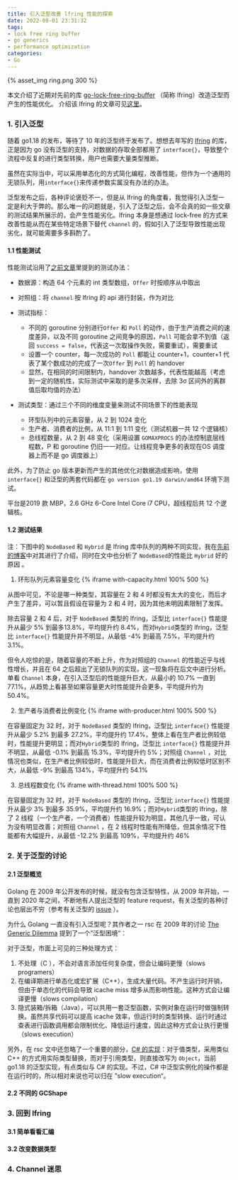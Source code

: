 ```yaml
---
title: 引入泛型改善 lfring 性能的探索
date: 2022-08-01 23:31:32
tags: 
- lock free ring buffer
- go generics
- performance optimization
categories:
- Go
---
```


{% asset_img ring.png 300 %}

本文介绍了近期对先前的库 [go-lock-free-ring-buffer](https://github.com/LENSHOOD/go-lock-free-ring-buffer) （简称 lfring）改造泛型而产生的性能优化。
介绍该 lfring 的文章可见[这里](https://lenshood.github.io/2021/04/19/lock-free-ring-buffer/)。

<!-- more -->

### 1. 引入泛型

随着 go1.18 的发布，等待了 10 年的泛型终于发布了。想想去年写的 [lfring](https://github.com/LENSHOOD/go-lock-free-ring-buffer) 的库，正是因为 go 没有泛型的支持，对数据的存取全部都用了 `interface{}`，导致整个流程中反复的进行类型转换，用户也需要大量类型推断。

虽然在实际当中，可以采用单态化的方式简化编程，改善性能，但作为一个通用的无锁队列，用`interface{}`来传递参数实属没有办法的办法。

泛型发布之后，各种评论褒贬不一，但是从 lfring 的角度看，我觉得引入泛型一定是利大于弊的。那么唯一的问题就是，引入了泛型之后，会不会真的如一些文章的测试结果所展示的，会产生性能劣化。lfring 本身是想通过 lock-free 的方式来改善性能从而在某些特定场景下替代 `channel` 的，假如引入了泛型导致性能出现劣化，就可能需要多多斟酌了。

#### 1.1 性能测试

性能测试沿用了[之前文章](https://lenshood.github.io/2021/04/19/lock-free-ring-buffer/)里提到的测试办法：

- 数据源：构造 64 个元素的 int 类型数组，`Offer` 时按顺序从中取出
- 对照组：将 `channel` 按 lfring 的 api 进行封装，作为对比

- 测试指标：
  - 不同的 goroutine 分别进行`Offer` 和 `Poll` 的动作，由于生产消费之间的速度差异，以及不同 goroutine 之间竞争的原因，`Poll` 可能会拿不到值（返回 `success = false`，代表这一次取操作失败，需要重试），需要重试
  - 设置一个 counter，每一次成功的 `Poll` 都能让 counter+1，counter+1 代表了某个数成功的完成了一次`Offer` 到  `Poll` 的 handover
  - 显然，在相同的时间限制内，handover 次数越多，代表性能越高（考虑到一定的随机性，实际测试中采取的是多次采样，去除 3σ 区间外的离群值后取均值的办法）
- 测试类型：通过三个不同的维度变量来测试不同场景下的性能表现
  - 环型队列中的元素容量，从 2 到 1024 变化
  - 生产者、消费者的比例，从 11:1 到 1:11 变化（测试机器一共 12 个逻辑核）
  - 总线程数量，从 2 到 48 变化（采用设置 `GOMAXPROCS` 的办法控制底层线程数，P 和 goroutine 仍旧一一对应。让线程竞争更多的表现在OS 调度器上而不是 go 调度器上）

此外，为了防止 go 版本更新而产生的其他优化对数据造成影响，使用 `interface{}` 和泛型的两套代码都在 `go version go1.19 darwin/amd64` 环境下测试。

平台是2019 款 MBP，2.6 GHz 6-Core Intel Core i7 CPU，超线程后共 12 个逻辑核。



#### 1.2 测试结果

注：下图中的 `NodeBased` 和 `Hybrid` 是 lfring 库中队列的两种不同实现，我在[先前的博客](https://lenshood.github.io/2021/04/19/lock-free-ring-buffer/)中对其进行了介绍，同时在文中也分析了 `NodeBased`的性能比 `Hybrid` 好的原因 。

1. 环形队列元素容量变化
  {% iframe with-capacity.html 100% 500 %}

  从图中可见，不论是哪一种类型，其容量在 2 和 4 时都没有太大的变化，而后才产生了差异，可以暂且假设在容量为 2 和 4 时，因为其他未明因素限制了发挥。

  除去容量 2 和 4 后，对于 `NodeBased` 类型的 lfring，泛型比 `interface{}` 性能提升从最少 5% 到最多13.8%，平均提升约 8.4%，而对`Hybrid`类型的 lfring，泛型比 `interface{}` 性能提升并不明显，从最低 -4% 到最高 7.5%，平均提升约 3.1%。

  但令人吃惊的是，随着容量的不断上升，作为对照组的 `Channel` 的性能近乎与线性增长，并且在 64 之后超出了无锁队列的实现，这一现象将在后文中进行分析。单看 `Channel` 本身，在引入泛型后的性能提升巨大，从最小的 10.7% 一直到 77.1%，从趋势上看甚至如果容量更大时性能提升会更多，平均提升约为 50.4%。 
  
2. 生产者与消费者比例变化
  {% iframe with-producer.html 100% 500 %}

  在容量固定为 32 时，对于 `NodeBased` 类型的 lfring，泛型比 `interface{}` 性能提升从最少 5.2% 到最多 27.2%，平均提升约 17.4%，整体上看在生产者比例较低时，性能提升更明显；而对`Hybrid`类型的 lfring，泛型比 `interface{}` 性能提升并不明显，从最低 -0.1% 到最高 15.3%，平均提升约 5%；对照组 `Channel` ，对比情况也类似，在生产者比例较低时，性能提升巨大，而在消费者比例较低时区别不大，从最低 -9% 到最高 134%，平均提升约 54.1%

3. 总线程数变化
  {% iframe with-thread.html 100% 500 %}

  在容量固定为 32 时，对于 `NodeBased` 类型的 lfring，泛型比 `interface{}` 性能提升从最少 3% 到最多 35.9%，平均提升约 16.9%；而对`Hybrid`类型的 lfring，除了 2 线程（一个生产者，一个消费者）性能提升较为明显，其他几乎一致，可认为没有明显改善；对照组 `Channel` ，在 2 线程时性能有所降低，但其余情况下性能都有大幅提升，从最低 -12.2% 到最高 109%，平均提升约 46%



### 2. 关于泛型的讨论

#### 2.1 泛型概览

Golang 在 2009 年公开发布的时候，就没有包含泛型特性，从 2009 年开始，一直到 2020 年之间，不断地有人提出泛型的 feature request，有关泛型的各种讨论也层出不穷（参考有关泛型的 [issue](https://github.com/golang/go/issues?q=label%3Agenerics) ）。

为什么 Golang 一直没有引入泛型呢？其作者之一 rsc 在 2009 年的讨论 [The Generic Dilemma](https://research.swtch.com/generic) 提到了一个”泛型困境“：

对于泛型，市面上可见的三种处理方式：

1. 不处理（C ），不会对语言添加任何复杂度，但会让编码更慢（slows programers）
2. 在编译期进行单态化或宏扩展（C++），生成大量代码。不产生运行时开销，但由于单态化的代码会导致 icache miss 增多从而影响性能。这种方式会让编译更慢（slows compilation）
3. 隐式装箱/拆箱（Java），可以共用一套泛型函数，实例对象在运行时做强制转换。虽然共享代码可以提高 icache 效率，但运行时的类型转换、运行时通过查表进行函数调用都会限制优化、降低运行速度，因此这种方式会让执行更慢（slows execution）

另外，在 rsc 文中还忽略了一个重要的部分，[C# 的实现](https://docs.microsoft.com/en-us/previous-versions/ms379564(v=vs.80)?redirectedfrom=MSDN#generics-implementation)：对于值类型，采用类似 C++ 的方式用实际类型替换，而对于引用类型，则直接改写为 `Object`，当前 go1.18 的泛型实现，有点类似与 C# 的实现。不过，C# 中泛型实例化的操作都是在运行时的，所以相对来说也可以归在 ”slow execution“。



#### 2.2 不同的 GCShape



### 3. 回到 lfring

#### 3.1 简单看看汇编

#### 3.2 改变数据类型



### 4. Channel 迷思

